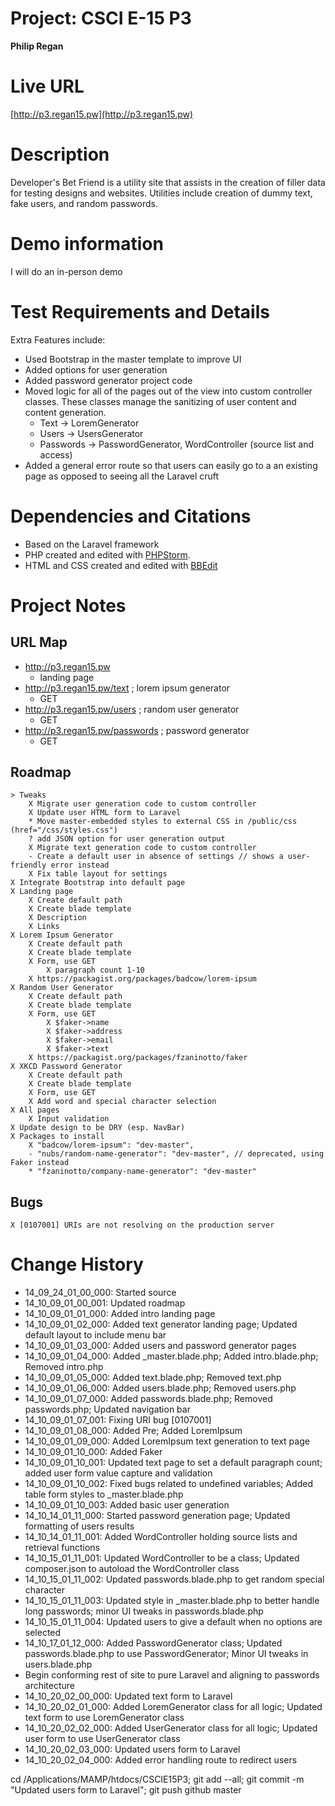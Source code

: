 # Project: CSCI E-15 P3
**Philip Regan**

# Live URL
[http://p3.regan15.pw](http://p3.regan15.pw)

# Description
Developer's Bet Friend is a utility site that assists in the creation of filler data for testing designs and websites. Utilities include creation of dummy text, fake users, and random passwords.

# Demo information
<!-- If you attend your section to do an in-person demo, make a note of this. If you opt to do the Jing screencast demo, include the link here .-->
I will do an in-person demo

# Test Requirements and Details
<!-- Any details the instructor or TA needs to know, for example, test credentials. -->
Extra Features include:
* Used Bootstrap in the master template to improve UI
* Added options for user generation
* Added password generator project code
* Moved logic for all of the pages out of the view into custom controller classes. These classes manage the sanitizing of user content and content generation.
	* Text -> LoremGenerator
	* Users -> UsersGenerator
	* Passwords -> PasswordGenerator, WordController (source list and access)
* Added a general error route so that users can easily go to a an existing page as opposed to seeing all the Laravel cruft

# Dependencies and Citations
<!--A list of any plugins, libraries, packages or outside code used in the project. See Student Responsibilities for more details on avoiding code plagiarism.-->
* Based on the Laravel framework
* PHP created and edited with [PHPStorm](http://www.jetbrains.com/phpstorm/).
* HTML and CSS created and edited with [BBEdit](http://www.barebones.com/products/bbedit/)

# Project Notes

## URL Map
* http://p3.regan15.pw
	* landing page
* http://p3.regan15.pw/text ; lorem ipsum generator
	* GET
* http://p3.regan15.pw/users ; random user generator
	* GET 
* http://p3.regan15.pw/passwords ; password generator
	* GET 

## Roadmap

	> Tweaks
		X Migrate user generation code to custom controller
		X Update user HTML form to Laravel
		* Move master-embedded styles to external CSS in /public/css (href="/css/styles.css")
		? add JSON option for user generation output
		X Migrate text generation code to custom controller
		- Create a default user in absence of settings // shows a user-friendly error instead
		X Fix table layout for settings
	X Integrate Bootstrap into default page
	X Landing page
		X Create default path
		X Create blade template
		X Description
		X Links
	X Lorem Ipsum Generator
		X Create default path
        X Create blade template
		X Form, use GET
			X paragraph count 1-10
		X https://packagist.org/packages/badcow/lorem-ipsum
	X Random User Generator
		X Create default path
        X Create blade template
		X Form, use GET
			X $faker->name
			X $faker->address
			X $faker->email
			X $faker->text
		X https://packagist.org/packages/fzaninotto/faker
	X XKCD Password Generator
		X Create default path
        X Create blade template
		X Form, use GET
		X Add word and special character selection
	X All pages
		X Input validation
	X Update design to be DRY (esp. NavBar)
	X Packages to install
		X "badcow/lorem-ipsum": "dev-master",
    	- "nubs/random-name-generator": "dev-master", // deprecated, using Faker instead
    	* "fzaninotto/company-name-generator": "dev-master"

## Bugs
	X [0107001] URIs are not resolving on the production server

# Change History

* 14\_09\_24\_01\_00\_000: Started source
* 14\_10\_09\_01\_00\_001: Updated roadmap
* 14\_10\_09\_01\_01\_000: Added intro landing page
* 14\_10\_09\_01\_02\_000: Added text generator landing page; Updated default layout to include menu bar
* 14\_10\_09\_01\_03\_000: Added users and password generator pages
* 14\_10\_09\_01\_04\_000: Added _master.blade.php; Added intro.blade.php; Removed intro.php
* 14\_10\_09\_01\_05\_000: Added text.blade.php; Removed text.php
* 14\_10\_09\_01\_06\_000: Added users.blade.php; Removed users.php
* 14\_10\_09\_01\_07\_000: Added passwords.blade.php; Removed passwords.php; Updated navigation bar
* 14\_10\_09\_01\_07\_001: Fixing URI bug [0107001]
* 14\_10\_09\_01\_08\_000: Added Pre; Added LoremIpsum
* 14\_10\_09\_01\_09\_000: Added LoremIpsum text generation to text page
* 14\_10\_09\_01\_10\_000: Added Faker
* 14\_10\_09\_01\_10\_001: Updated text page to set a default paragraph count; added user form value capture and validation
* 14\_10\_09\_01\_10\_002: Fixed bugs related to undefined variables; Added table form styles to _master.blade.php
* 14\_10\_09\_01\_10\_003: Added basic user generation
* 14\_10\_14\_01\_11\_000: Started password generation page; Updated formatting of users results
* 14\_10\_14\_01\_11\_001: Added WordController holding source lists and retrieval functions
* 14\_10\_15\_01\_11\_001: Updated WordController to be a class; Updated composer.json to autoload the WordController class
* 14\_10\_15\_01\_11\_002: Updated passwords.blade.php to get random special character
* 14\_10\_15\_01\_11\_003: Updated style in _master.blade.php to better handle long passwords; minor UI tweaks in passwords.blade.php
* 14\_10\_15\_01\_11\_004: Updated users to give a default when no options are selected
* 14\_10\_17\_01\_12\_000: Added PasswordGenerator class; Updated passwords.blade.php to use PasswordGenerator; Minor UI tweaks in users.blade.php
* Begin conforming rest of site to pure Laravel and aligning to passwords architecture
* 14\_10\_20\_02\_00\_000: Updated text form to Laravel
* 14\_10\_20\_02\_01\_000: Added LoremGenerator class for all logic; Updated text form to use LoremGenerator class
* 14\_10\_20\_02\_02\_000: Added UserGenerator class for all logic; Updated user form to use UserGenerator class
* 14\_10\_20\_02\_03\_000: Updated users form to Laravel
* 14\_10\_20\_02\_04\_000: Added error handling route to redirect users

cd /Applications/MAMP/htdocs/CSCIE15P3; git add --all; git commit -m "Updated users form to Laravel"; git push github master